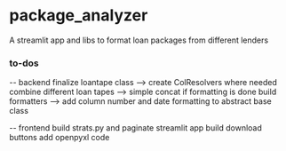 # package_analyzer
A streamlit app and libs to format loan packages from different lenders

### to-dos
-- backend
finalize loantape class --> create ColResolvers where needed
combine different loan tapes --> simple concat if formatting is done 
build formatters --> add column number and date formatting to abstract base class

-- frontend
build strats.py and paginate streamlit app
build download buttons 
add openpyxl code 
